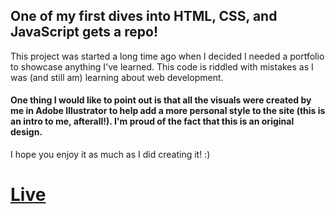 ## One of my first dives into HTML, CSS, and JavaScript gets a repo!
This project was started a long time ago when I decided I needed a portfolio to showcase anything I've learned. This code is riddled with mistakes as I was (and still am) learning about web development.

#### One thing I would like to point out is that all the visuals were created by me in Adobe Illustrator to help add a more personal style to the site (this is an intro to me, afterall!). I'm proud of the fact that this is an original design.

I hope you enjoy it as much as I did creating it! :)

# [Live](https://strauaar.github.io/aaron_strauli/)

